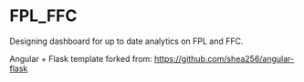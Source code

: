 # FPL_FFC
Designing dashboard for up to date analytics on FPL and FFC.

Angular + Flask template forked from: https://github.com/shea256/angular-flask
